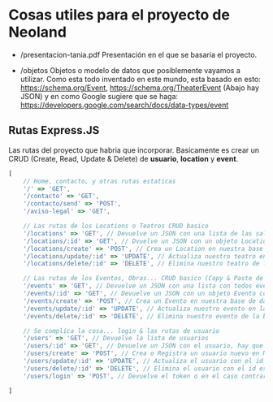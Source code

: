 # Cosas utiles para el proyecto de Neoland

* /presentacion-tania.pdf Presentación en el que se basaria el proyecto.

* /objetos Objetos o modelo de datos que posiblemente vayamos a utilizar. Como esta todo inventado en este mundo, esta basado en esto:  https://schema.org/Event, https://schema.org/TheaterEvent (Abajo hay JSON) y en como Google sugiere que se haga: https://developers.google.com/search/docs/data-types/event


## Rutas Express.JS

Las rutas del proyecto que habria que incorporar. Basicamente es crear un CRUD (Create, Read, Update & Delete) de **usuario**, **location** y **event**.

```javascript
[
    // Home, contacto, y otras rutas estaticas
    '/' => 'GET',
    '/contacto' => 'GET',
    '/contacto/send' => 'POST',
    '/aviso-legal' => 'GET',

    // Las rutas de los Locations o Teatros CRUD basico
    '/locations' => 'GET', // Devuelve un JSON con una lista de las salas
    '/locations/:id' => 'GET', // Dvuelve un JSON con un objeto Location, hay que pasar el ID
    '/locations/create' => 'POST', // Crea un Location en nuestra base de datos MySQL
    '/locations/update/:id' => 'UPDATE', // Actualiza nuestro teatro en la base de datos MySQL, hay que especificar ID del teatro.
    '/locations/delete/:id' => 'DELETE', // Elimina nuestro teatro de la base de datos Mylsq, hay que pasar el ID del teatro.

    // Las rutas de los Eventos, Obras... CRUD basico (Copy & Paste de Location)
    '/events' => 'GET', // Devuelve un JSON con una lista con todos eventos
    '/events/:id' => 'GET', // Devuelve un JSON con un objeto Evento concreto, hay que pasar el ID
    '/events/create' => 'POST', // Crea un Evento en nuestra base de datos MySQL
    '/events/update/:id' => 'UPDATE', // Actualiza nuestro evento en la base de datos MySQL, hay que especificar ID del evento.
    '/events/delete/:id' => 'DELETE', // Elimina nuestro evento de la base de datos MySQL, hay que pasar el ID del evento.

    // Se complica la cosa... login & las rutas de usuario
    '/users' => 'GET', // Devuelve la lista de usuarios
    '/users/:id' => 'GET', // Devuelve un JSON con el usuario, hay que pasr el parametro ID
    '/users/create' => 'POST', // Crea o Registra un usuario nuevo en MySQL
    '/users/update/:id' => 'UPDATE', // Actualiza el usuario con el id especificado en MySQL
    '/users/delete/:id' => 'DELETE', // Elimina el usuario con el id especificado en MySQL
    '/users/login' => 'POST', // Devuelve el token o en el caso contrario un error

]
```